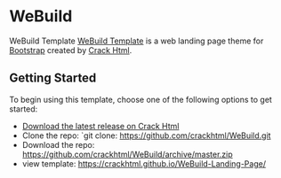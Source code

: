 # WeBuild
WeBuild Template
[WeBuild Template](http://crackht.ml/) is a web landing page theme for [Bootstrap](http://getbootstrap.com/) created by [Crack Html](http://crackht.ml/).

## Getting Started

To begin using this template, choose one of the following options to get started:
* [Download the latest release on Crack Html](http://crackht.ml/)
* Clone the repo: `git clone: https://github.com/crackhtml/WeBuild.git
* Download the repo: https://github.com/crackhtml/WeBuild/archive/master.zip
* view template: https://crackhtml.github.io/WeBuild-Landing-Page/
